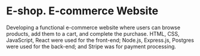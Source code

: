 # E-shop. E-commerce Website

Developing a functional e-commerce website where users can browse products, add them to a cart, and complete the purchase. HTML, CSS, JavaScript, React were used for the front-end; Node.js, Express.js,  Postgres were used for the back-end; and Stripe was for payment processing.
